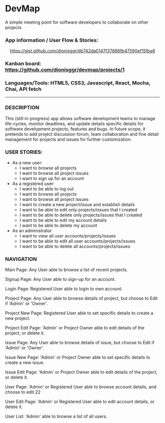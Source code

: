 # DevMap
A simple meeting point for software developers to collaborate on other projects

### App information / User Flow & Stories:
&nbsp;&nbsp;&nbsp; https://gist.github.com/dionisggr/db742da0147f37886fb47590ef15fba6

### Kanban board: https://github.com/dionisggr/devmap/projects/1

### Languages/Tools: HTML5, CSS3, Javascript, React, Mocha, Chai, API fetch

---
### DESCRIPTION
This (still in-progress) app allows software development teams to manage life-cycles, monitor deadlines, and update details specific details for software development projects, features and bugs. In future scope, it pretends to add project discussion forum, team collaboration and fine detail management for projects and issues for further customization.

### USER STORIES:
- As a new user:
  - I want to browse all projects
  - I want to browse all project issues
  - I want to sign up for an account
- As a registered user:
  - I want to be able to log out
  - I want to browse all projects
  - I want to browse all project issues
  - I want to create a new project/issue and establish details
  - I want to be able to edit only projects/issues that I created
  - I want to be able to delete only projects/issues that I created
  - I want to be able to edit my account details
  - I want to be able to delete my account
- As an administrator
  - I want to view all user accounts/projects/issues
  - I want to be able to edit all user accounts/projects/issues
  - I want to be able to delete all accounts/projects/issues
  
### NAVIGATION
Main Page: Any User able to browse a list of recent projects.

Signup Page: Any User able to sign-up for an account.

Login Page: Registered User able to login to own account.
  
Project Page: Any User able to browse details of project, but choose to Edit if 'Admin' or 'Owner'.

Project New Page: Registered User able to set specific details to create a new project.

Project Edit Page: 'Admin' or Project Owner able to edit details of the project, or delete it.

Issue Page: Any User able to browse details of issue, but choose to Edit if 'Admin' or 'Owner'.

Issue New Page: 'Admin' or Project Owner able to set specific details to create a new issue.

Issue Edit Page: 'Admin' or Project Owner able to edit details of the project, or delete it.

User Page: 'Admin' or Registered User able to browse account details, and choose to edit.22

User Edit Page: 'Admin' or Registered User able to edit account details, or delete it.

User List: 'Admin' able to browse a list of all users.
